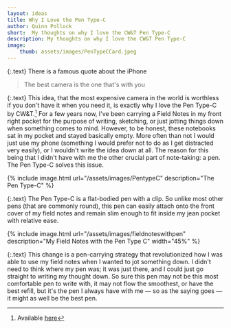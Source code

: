 ```yaml
---
layout: ideas
title: Why I Love the Pen Type-C
author: Quinn Pollock
short:  My thoughts on why I love the CW&T Pen Type-C
description: My thoughts on why I love the CW&T Pen Type-C
image: 
    thumb: assets/images/PenTypeCCard.jpeg
---
```


{:.text}
There is a famous quote about the iPhone
> The best camera is the one that's with you

{:.text}
This idea, that the most expensive camera in the world is worthless if you don't have it when you need it, is exactly why I love the Pen Type-C by CW&T.[^1] For a few years now, I've been carrying a Field Notes in my front right pocket for the purpose of writing, sketching, or just jotting things down when something comes to mind. However, to be honest, these notebooks sat in my pocket and stayed basically empty. More often than not I would just use my phone (something I would prefer not to do as I get distracted very easily), or I wouldn't write the idea down at all. The reason for this being that I didn't have with me the other crucial part of note-taking: a pen. The Pen Type-C solves this issue.

{% include image.html url="/assets/images/PentypeC" description="The Pen Type-C" %}

{:.text}
The Pen Type-C is a flat-bodied pen with a clip. So unlike most other pens (that are commonly round), this pen can easily attach onto the front cover of my field notes and remain slim enough to fit inside my jean pocket with relative ease.

{% include image.html url="/assets/images/fieldnoteswithpen" description="My Field Notes with the Pen Type C" width="45%" %}

{:.text}
This change is a pen-carrying strategy that revolutionized how I was able to use my field notes when I wanted to jot something down. I didn't need to think where my pen was; it was just there, and I could just go straight to writing my thought down. So sure this pen may not be this most comfortable pen to write with, it may not flow the smoothest, or have the best refill, but it's the pen I always have with me — so as the saying goes — it might as well be the best pen.


[^1]: Available [here](https://cwandt.com/products/pen-type-c)